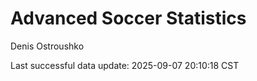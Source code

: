 # Advanced Soccer Statistics
Denis Ostroushko

<!-- gfm -->

Last successful data update: 2025-09-07 20:10:18 CST
